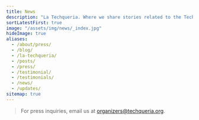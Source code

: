 ```yaml
---
title: News
description: "La Techqueria. Where we share stories related to the Techqueria community."
sortLatestFirst: true
image: "/assets/img/news/_index.jpg"
hideImage: true
aliases:
  - /about/press/
  - /blog/
  - /la-techqueria/
  - /posts/
  - /press/
  - /testimonial/
  - /testimonials/
  - /news/
  - /updates/
sitemap: true
---
```


> For press inquiries, email us at [organizers@techqueria.org](mailto:organizers@techqueria.org).
